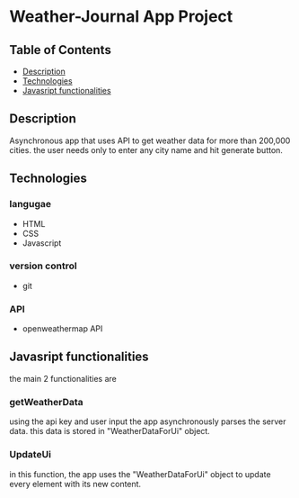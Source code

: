 # Weather-Journal App Project


## Table of Contents

* [Description](#Description)
* [Technologies](#Technologies)
* [Javasript functionalities](#Javasript-functionalities)


## Description
Asynchronous app that uses API to get weather data for more than 200,000 cities. the user needs only to enter any city name and hit generate button.


## Technologies
### langugae
* HTML
* CSS
* Javascript

### version control
* git

### API
* openweathermap API


## Javasript functionalities
the main 2 functionalities are

### getWeatherData
using the api key and user input the app asynchronously parses the server data. this data is stored in "WeatherDataForUi" object.

### UpdateUi
in this function, the app uses the "WeatherDataForUi" object to update every element with its new content.
